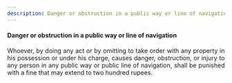 ```yaml
---
description: Danger or obstruction in a public way or line of navigation
---
```


#### Danger or obstruction in a public way or line of navigation
<div style="text-align: justify">

Whoever, by doing any act or by omitting to take order with any property in his possession or under his charge, causes danger, obstruction, or injury to any person in any public way or public line of navigation, shall be punished with a fine that may extend to two hundred rupees.

</div>
